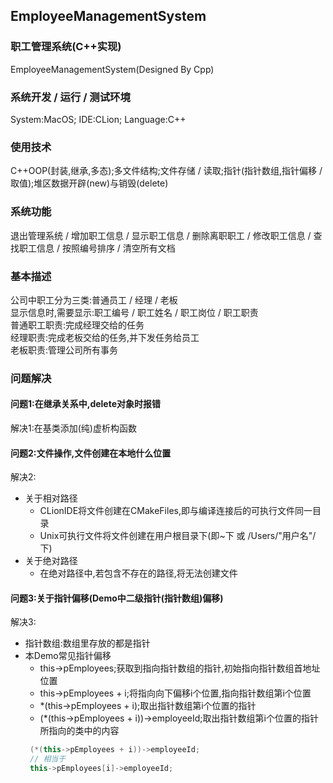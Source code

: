 ## EmployeeManagementSystem    
### 职工管理系统(C++实现)   
EmployeeManagementSystem(Designed By Cpp)     
### 系统开发 / 运行 / 测试环境   
System:MacOS; IDE:CLion; Language:C++   
### 使用技术   
C++OOP(封装,继承,多态);多文件结构;文件存储 / 读取;指针(指针数组,指针偏移 / 取值);堆区数据开辟(new)与销毁(delete)    
### 系统功能  
退出管理系统 / 增加职工信息 / 显示职工信息 / 删除离职职工 / 修改职工信息 / 查找职工信息 / 按照编号排序 / 清空所有文档    
### 基本描述  
公司中职工分为三类:普通员工 / 经理 / 老板   
显示信息时,需要显示:职工编号 / 职工姓名 / 职工岗位 / 职工职责   
普通职工职责:完成经理交给的任务   
经理职责:完成老板交给的任务,并下发任务给员工   
老板职责:管理公司所有事务   
### 问题解决   
#### 问题1:在继承关系中,delete对象时报错   
解决1:在基类添加(纯)虚析构函数   
#### 问题2:文件操作,文件创建在本地什么位置   
解决2:   
* 关于相对路径   
  * CLionIDE将文件创建在CMakeFiles,即与编译连接后的可执行文件同一目录   
  * Unix可执行文件将文件创建在用户根目录下(即~下 或 /Users/"用户名"/下)
* 关于绝对路径   
  * 在绝对路径中,若包含不存在的路径,将无法创建文件   
  
#### 问题3:关于指针偏移(Demo中二级指针(指针数组)偏移)   
解决3:   
* 指针数组:数组里存放的都是指针   
* 本Demo常见指针偏移   
  * this->pEmployees;获取到指向指针数组的指针,初始指向指针数组首地址位置   
  * this->pEmployees + i;将指向向下偏移i个位置,指向指针数组第i个位置   
  * *(this->pEmployees + i);取出指针数组第i个位置的指针   
  * (*(this->pEmployees + i))->employeeId;取出指针数组第i个位置的指针所指向的类中的内容   
  ```java
   (*(this->pEmployees + i))->employeeId;
   // 相当于
   this->pEmployees[i]->employeeId;
  ```
  
  